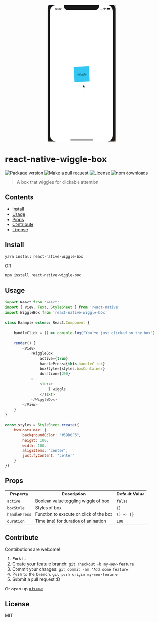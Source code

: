 <div align="center">
    <img src="./assets/wiggle.gif" height="450px">
</div>

# react-native-wiggle-box
[![Package version](https://img.shields.io/npm/v/react-native-wiggle-box.svg?style=flat-square)](https://npmjs.org/package/react-native-wiggle-box)
[![Make a pull request](https://img.shields.io/badge/PRs-welcome-brightgreen.svg?style=flat-square)](http://makeapullrequest.com)
[![License](https://img.shields.io/npm/l/react-native-wiggle-box.svg?style=flat-square)](https://github.com/pedreviljoen/react-native-wiggle-box/blob/master/LICENSE)
[![npm downloads](https://img.shields.io/npm/dm/react-native-wiggle-box.svg?style=flat-square)](https://npmjs.org/package/react-native-wiggle-box)

> A box that wiggles for clickable attention

## Contents 

  - [Install](#install)
  - [Usage](#usage)
  - [Props](#props)
  - [Contribute](#contribute)
  - [License](#license)

## Install

```sh
yarn install react-native-wiggle-box
```

OR

```sh
npm install react-native-wiggle-box
```

## Usage

```javascript
import React from 'react'
import { View, Text, StyleSheet } from 'react-native'
import WiggleBox from 'react-native-wiggle-box'

class Example extends React.Component {

    handleClick = () => console.log("You've just clicked on the box")

    render() {
        <View>
            <WiggleBox
                active={true}
                handlePress={this.handleClick}
                boxStyle={styles.boxContainer}
                duration={200}
            >
                <Text>
                    I wiggle
                </Text>
            </WiggleBox>
        </View>
    }
}

const styles = StyleSheet.create({
    boxContainer: {
        backgroundColor: "#3BD0F5",
        height: 100,
        width: 100,
        alignItems: "center",
        justifyContent: "center"
    }
})
```

## Props

<table width="80%">
    <tr>
        <th>Property</th>
        <th>Description</th> 
        <th>Default Value</th>
    </tr>
    <tr>
        <td><code>active</code></td>
        <td>Boolean value toggling wiggle of box</td> 
        <td><code>false</code></td>
    </tr>
    <tr>
        <td><code>boxStyle</code></td>
        <td>Styles of box</td> 
        <td><code>{}</code></td>
    </tr>
    <tr>
        <td><code>handlePress</code></td>
        <td>Function to execute on click of the box</td> 
        <td><code>() => {}</code></td>
    </tr>
    <tr>
        <td><code>duration</code></td>
        <td>Time (ms) for duration of animation</td> 
        <td><code>100</code></td>
    </tr>
</table>

## Contribute

Contributions are welcome!

1. Fork it.
2. Create your feature branch: `git checkout -b my-new-feature`
3. Commit your changes: `git commit -am 'Add some feature'`
4. Push to the branch: `git push origin my-new-feature`
5. Submit a pull request :D

Or open up [a issue](https://github.com/pedreviljoen/react-native-wiggle-box/issues).

## License

MIT
